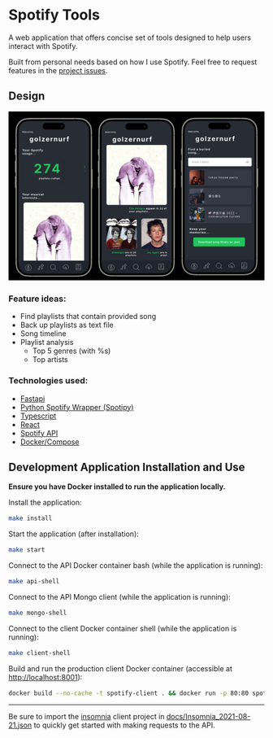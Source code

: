 # Spotify Tools

A web application that offers concise set of tools designed to help users interact with Spotify. 

Built from personal needs based on how I use Spotify. Feel free to request features in the [project issues](https://github.com/Kayra/spotify-tools/issues).

## Design

![UI design](docs/ui_design_v2.png)

### Feature ideas:
* Find playlists that contain provided song
* Back up playlists as text file
* Song timeline
* Playlist analysis
  - Top 5 genres (with %s)
  - Top artists

### Technologies used:
* [Fastapi](https://fastapi.tiangolo.com)
* [Python Spotify Wrapper (Spotipy)](https://github.com/plamere/spotipy)
* [Typescript](https://www.typescriptlang.org)
* [React](https://reactjs.org)
* [Spotify API](https://developer.spotify.com/documentation/web-api/)
* [Docker/Compose](https://www.docker.com)

## Development Application Installation and Use

**Ensure you have Docker installed to run the application locally.**

Install the application:

```bash
make install
```

Start the application (after installation):

```bash
make start
```

Connect to the API Docker container bash (while the application is running):

```bash
make api-shell
```

Connect to the API Mongo client (while the application is running):

```bash
make mongo-shell
```

Connect to the client Docker container shell (while the application is running):

```bash
make client-shell
```

Build and run the production client Docker container (accessible at [http://localhost:8001](http://localhost:8001)):

```bash
docker build --no-cache -t spotify-client . && docker run -p 80:80 spotify-client
```

---

Be sure to import the [insomnia](https://insomnia.rest) client project in [docs/Insomnia_2021-08-21.json](docs/Insomnia_2021-08-21.json) to quickly get started with making requests to the API.
